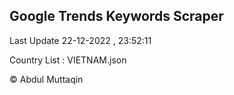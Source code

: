 

## Google Trends Keywords Scraper 
 
Last Update 22-12-2022 , 23:52:11

Country List :
VIETNAM.json



© Abdul Muttaqin 
